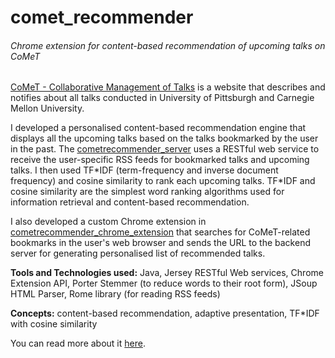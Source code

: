 # comet_recommender
###### Chrome extension for content-based recommendation of upcoming talks on CoMeT


[CoMeT - Collaborative Management of Talks](http://halley.exp.sis.pitt.edu/comet/) is a website that describes and notifies about all talks conducted in University of Pittsburgh and Carnegie Mellon University.  


I developed a personalised content-based recommendation engine that displays all the upcoming talks based on the talks bookmarked by the user in the past. The [cometrecommender_server](https://github.com/ss37/comet_recommender/tree/master/cometrecommender_server) uses a RESTful web service to receive the user-specific RSS feeds for bookmarked talks and upcoming talks. I then used TF\*IDF (term-frequency and inverse document frequency) and cosine similarity to rank each upcoming talks. TF\*IDF and cosine similarity are the simplest word ranking algorithms used for information retrieval and content-based recommendation.


I also developed a custom Chrome extension in [cometrecommender_chrome_extension](https://github.com/ss37/comet_recommender/tree/master/cometrecommender_chrome_extension) that searches for CoMeT-related bookmarks in the user's web browser and sends the URL to the backend server for generating personalised list of recommended talks.


**Tools and Technologies used:** Java, Jersey RESTful Web services, Chrome Extension API, Porter Stemmer (to reduce words to their root form), JSoup HTML Parser, Rome library (for reading RSS feeds)

**Concepts:** content-based recommendation, adaptive presentation, TF\*IDF with cosine similarity

You can read more about it [here](http://ss37.github.io/comet_recommender/).
